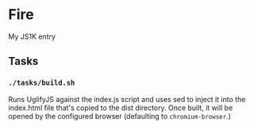 # Fire

My JS1K entry


## Tasks

### `./tasks/build.sh`

Runs UglifyJS against the index.js script and uses sed to inject it into the index.html file that's copied to the dist directory. Once built, it will be opened by the configured browser (defaulting to `chromium-browser`.)